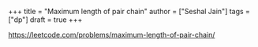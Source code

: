 +++
title = "Maximum length of pair chain"
author = ["Seshal Jain"]
tags = ["dp"]
draft = true
+++

<https://leetcode.com/problems/maximum-length-of-pair-chain/>

